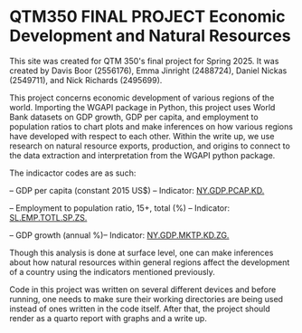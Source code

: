 # QTM350 FINAL PROJECT Economic Development and Natural Resources

This site was created for QTM 350's final project for Spring 2025. It was created by Davis Boor (2556176), Emma Jinright (2488724), Daniel Nickas (2549711), and Nick Richards (2495699).

This project concerns economic development of various regions of the world. Importing the WGAPI package in Python, this project uses World Bank datasets on GDP growth, GDP per capita, and employment to population ratios to chart plots and make inferences on how various regions have developed with respect to each other. Within the write up, we use research on natural resource exports, production, and origins to connect to the data extraction and interpretation from the WGAPI python package. 

The indicactor codes are as such:

– GDP per capita (constant 2015 US$) – Indicator: [NY.GDP.PCAP.KD.](https://data.worldbank.org/indicator/NY.GDP.PCAP.KD.)

– Employment to population ratio, 15+, total (%) – Indicator: [SL.EMP.TOTL.SP.ZS.](https://data.worldbank.org/indicator/SL.EMP.TOTL.SP.ZS.) 

– GDP growth (annual %)– Indicator: [NY.GDP.MKTP.KD.ZG.](https://data.worldbank.org/indicator/NY.GDP.MKTP.KD.ZG.)

Though this analysis is done at surface level, one can make inferences about how natural resources within general regions affect the development of a country using the indicators mentioned previously. 

Code in this project was written on several different devices and before running, one needs to make sure their working directories are being used instead of ones written in the code itself. After that, the project should render as a quarto report with graphs and a write up.
